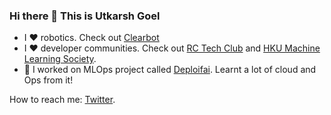 ### Hi there 👋 This is Utkarsh Goel

- I ❤️ robotics. Check out [Clearbot](https://clearbot.dev)
- I ❤️ developer communities. Check out [RC Tech Club](https://rctech.club) and [HKU Machine Learning Society](https://hkumls.github.io).
- 🔭 I worked on MLOps project called [Deploifai](https://deploif.ai). Learnt a lot of cloud and Ops from it!

How to reach me: [Twitter](https://twitter.com/javachipd).
